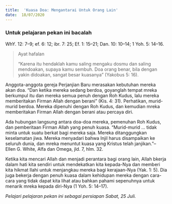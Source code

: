 ```yaml
---
title:  'Kuasa Doa: Mengantarai Untuk Orang Lain'
date:  18/07/2020
---
```


### Untuk  pelajaran  pekan  ini  bacalah
WhY. 12: 7–9; ef. 6: 12; ibr. 7: 25; Ef. 1: 15–21; Dan. 10: 10–14; 1 Yoh. 5: 14–16.

> <p>Ayat hafalan</p>
> “Karena itu hendaklah kamu saling mengaku dosmu dan saling mendoakan, supaya kamu sembuh. Doa orang benar, bila dengan yakin didoakan, sangat besar kuasanya” (Yakobus 5: 16).

Anggota-anggota gereja Perjanjian Baru merasakan kebutuhan mereka akan doa. “Dan ketika mereka sedang berdoa, goyanglah tempat mreka berkumpul itu dan mereka semua penuh dengan Roh Kudus, lalu mereka memberitakan Firman Allah dengan berani” (Kis. 4: 31). Perhatikan, murid-murid berdoa. Mereka dipenuhi dengan Roh Kudus, dan kemudian mreka memberitakan Firman Allah dengan berani atau percaya diri.

Ada hubungan langsung antara doa-doa mereka, pemenuhan Roh Kudus, dan pemberitaan Firman Allah yang penuh kuasa. “Murid-murid ... tidak minta untuk suatu berkat bagi mereka saja. Mereka ditanggungkan keselamatan jiwa. Mereka menyadari bahwa Injil harus disampaikan ke seluruh dunia, dan mreka menuntut kuasa yang Kristus telah janjikan.”– Ellen G. White, Alfa dan Omega, jld. 7, hlm. 32.

Ketika kita mencari Allah dan menjadi perantara bagi orang lain, Allah bkerja dalam hati kita sendiri untuk mendekatkan kita kepada-Nya dan memberi kita hikmat Ilahi untuk menjangkau mereka bagi kerajaan-Nya (Yak. 1: 5). Dia juga bekerja dengan penuh kuasa dalam kehidupan mereka dengan cara-cara yang tidak dapat kita lihat atau bahkan pahami sepenuhnya untuk menarik mreka kepada diri-Nya (1 Yoh. 5: 14–17).

_Pelajari pelajaran pekan ini sebagai persiapan Sabat, 25 Juli._